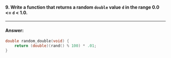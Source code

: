 #### 9. Write a function that returns a random `double` value `d` in the range 0.0 <= `d` < 1.0.

---

#### Answer:

```c
double random_double(void) {
    return (double)(rand() % 100) * .01;
}
```
